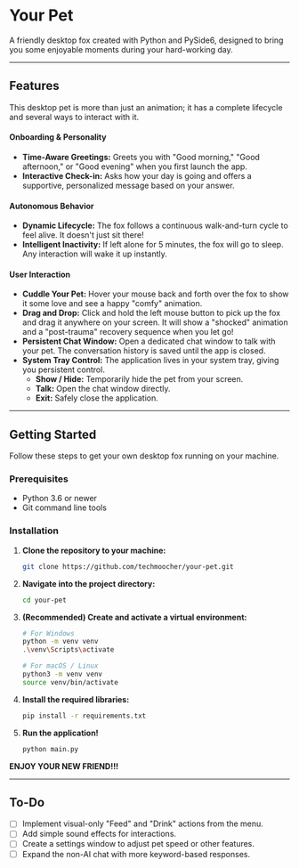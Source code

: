 # Your Pet

A friendly desktop fox created with Python and PySide6, designed to bring you some enjoyable moments during your hard-working day.

---

## Features

This desktop pet is more than just an animation; it has a complete lifecycle and several ways to interact with it.

#### Onboarding & Personality
*   **Time-Aware Greetings:** Greets you with "Good morning," "Good afternoon," or "Good evening" when you first launch the app.
*   **Interactive Check-in:** Asks how your day is going and offers a supportive, personalized message based on your answer.

#### Autonomous Behavior
*   **Dynamic Lifecycle:** The fox follows a continuous walk-and-turn cycle to feel alive. It doesn't just sit there!
*   **Intelligent Inactivity:** If left alone for 5 minutes, the fox will go to sleep. Any interaction will wake it up instantly.

#### User Interaction
*   **Cuddle Your Pet:** Hover your mouse back and forth over the fox to show it some love and see a happy "comfy" animation.
*   **Drag and Drop:** Click and hold the left mouse button to pick up the fox and drag it anywhere on your screen. It will show a "shocked" animation and a "post-trauma" recovery sequence when you let go!
*   **Persistent Chat Window:** Open a dedicated chat window to talk with your pet. The conversation history is saved until the app is closed.
*   **System Tray Control:** The application lives in your system tray, giving you persistent control.
    *   **Show / Hide:** Temporarily hide the pet from your screen.
    *   **Talk:** Open the chat window directly.
    *   **Exit:** Safely close the application.

---

## Getting Started

Follow these steps to get your own desktop fox running on your machine.

### Prerequisites
*   Python 3.6 or newer
*   Git command line tools

### Installation

1.  **Clone the repository to your machine:**
    ```bash
    git clone https://github.com/techmoocher/your-pet.git
    ```

2.  **Navigate into the project directory:**
    ```bash
    cd your-pet
    ```

3.  **(Recommended) Create and activate a virtual environment:**
    ```bash
    # For Windows
    python -m venv venv
    .\venv\Scripts\activate

    # For macOS / Linux
    python3 -m venv venv
    source venv/bin/activate
    ```

4.  **Install the required libraries:**
    ```bash
    pip install -r requirements.txt
    ```

5.  **Run the application!**
    ```bash
    python main.py
    ```
    
**ENJOY YOUR NEW FRIEND!!!**

---

## To-Do
*   [ ] Implement visual-only "Feed" and "Drink" actions from the menu.
*   [ ] Add simple sound effects for interactions.
*   [ ] Create a settings window to adjust pet speed or other features.
*   [ ] Expand the non-AI chat with more keyword-based responses.
